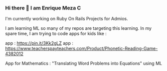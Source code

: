 ### Hi there 👋 I am Enrique Meza C

I'm currently working on Ruby On Rails Projects for Admios. 

I am learning ML so many of my repos are targeting this learning. In my spare time, I am trying to code apps for kids
like :

app : https://pin.it/3Kk2gLZ
app : https://www.teacherspayteachers.com/Product/Phonetic-Reading-Game-4382012

App for Mathematics : "Translating Word Problems into Equations" using ML

<!--
**emezac/emezac** is a ✨ _special_ ✨ repository because its `README.md` (this file) appears on your GitHub profile.

Here are some ideas to get you started:

- 🔭 I’m currently working on ...
- 🌱 I’m currently learning ...
- 👯 I’m looking to collaborate on ...
- 🤔 I’m looking for help with ...
- 💬 Ask me about ...
- 📫 How to reach me: ...
- 😄 Pronouns: ...
- ⚡ Fun fact: ...
-->
